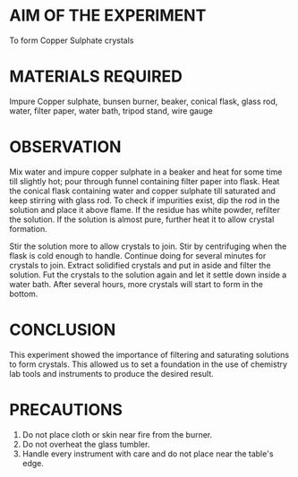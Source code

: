 # AIM OF THE EXPERIMENT

To form Copper Sulphate crystals

# MATERIALS REQUIRED

Impure Copper sulphate, bunsen burner, beaker, conical flask, glass rod, water, filter paper, water bath, tripod stand, wire gauge

# OBSERVATION

Mix water and impure copper sulphate in a beaker and heat for some time till slightly hot; pour through funnel containing filter paper into flask. Heat the conical flask containing water and copper sulphate till saturated and keep stirring with glass rod. To check if impurities exist, dip the rod in the solution and place it above flame. If the residue has white powder, refilter the solution. If the solution is almost pure, further heat it to allow crystal formation. 

Stir the solution more to allow crystals to join. Stir by centrifuging when the flask is cold enough to handle. Continue doing for several minutes for crystals to join. Extract solidified crystals and put in aside and filter the solution. Fut the crystals to the solution again and let it settle down inside a water bath. After several hours, more crystals will start to form in the bottom. 

# CONCLUSION

This experiment showed the importance of filtering and saturating solutions to form crystals. This allowed us to set a foundation in the use of chemistry lab tools and instruments to produce the desired result. 

# PRECAUTIONS 

1. Do not place cloth or skin near fire from the burner. 
2. Do not overheat the glass tumbler.
3. Handle every instrument with care and do not place near the table's edge.

